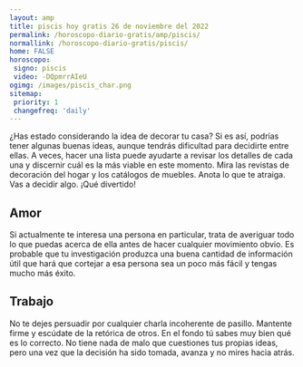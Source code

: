 ```yaml
---
layout: amp
title: piscis hoy gratis 26 de noviembre del 2022 
permalink: /horoscopo-diario-gratis/amp/piscis/
normallink: /horoscopo-diario-gratis/piscis/
home: FALSE
horoscopo:
 signo: piscis
 video: -DQpmrrAIeU
ogimg: /images/piscis_char.png
sitemap:
 priority: 1
 changefreq: 'daily'
---
```



¿Has estado considerando la idea de decorar tu casa? Si es así, podrías tener algunas buenas ideas, aunque tendrás dificultad para decidirte entre ellas. A veces, hacer una lista puede ayudarte a revisar los detalles de cada una y discernir cuál es la más viable en este momento. Mira las revistas de decoración del hogar y los catálogos de muebles. Anota lo que te atraiga. Vas a decidir algo. ¡Qué divertido!

## Amor

Si actualmente te interesa una persona en particular, trata de averiguar todo lo que puedas acerca de ella antes de hacer cualquier movimiento obvio. Es probable que tu investigación produzca una buena cantidad de información útil que hará que cortejar a esa persona sea un poco más fácil y tengas mucho más éxito.

## Trabajo

No te dejes persuadir por cualquier charla incoherente de pasillo. Mantente firme y escúdate de la retórica de otros. En el fondo tú sabes muy bien qué es lo correcto. No tiene nada de malo que cuestiones tus propias ideas, pero una vez que la decisión ha sido tomada, avanza y no mires hacia atrás.